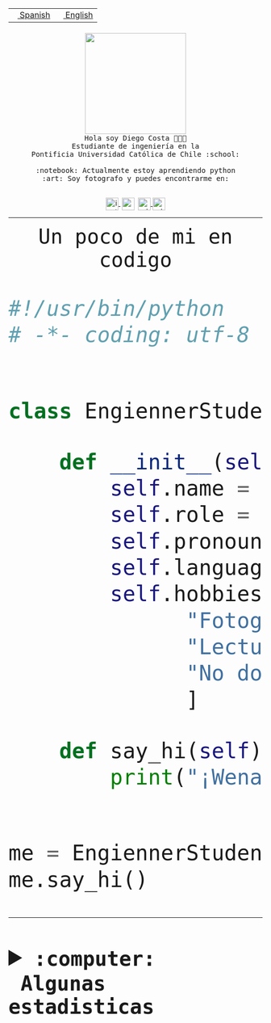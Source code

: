 <table border="0"  align="right">
 <tr><td><a href="README.md"><img src="https://upload.wikimedia.org/wikipedia/commons/thumb/8/89/Bandera_de_Espa%C3%B1a.svg/1200px-Bandera_de_Espa%C3%B1a.svg.png" height="10"> Spanish</a></td>
 <td><a href="README.en.md"><img src="https://upload.wikimedia.org/wikipedia/commons/a/a4/Flag_of_the_United_States.svg" height="10"> English</a></td></tr>
</table><br><br><br>


<p align="center">
  <img src="https://github.com/diegocostares/diegocostares/blob/main/Images/aaa2.gif?raw=true" height="200px" weight="200px">
  <br><samp>
    Hola soy Diego Costa 👨🏻‍💻<br>
    Estudiante de ingeniería en la <br>
    Pontificia Universidad Católica de Chile :school:<br>
  <br>
    :notebook: Actualmente estoy aprendiendo python <br>
    :art: Soy fotografo y puedes encontrarme en: <br>
  <br></samp>
  
</p>

<p align="center">
   <a href="https://instagram.com/diegocosta_no" target="blank">
    <img 
    align="center" src="https://cdn.jsdelivr.net/npm/simple-icons@3.0.1/icons/instagram.svg" alt="instagram" height="25px" width="25px" />
  </a>
  <a style="border: 3px solid; color: white;"href="https://t.me/diegocosta_no" target="blank">
  <img
  align="center" alt="Telegram" width="25px" src="https://icons-for-free.com/iconfiles/png/512/Telegram-1324888767380505522.png" />
</a>
<a href="https://api.whatsapp.com/send?phone=56971897835&text=Hola!" target="blank">
  <img
  align="center" alt="wtsp" width="25px" src="https://img.icons8.com/pastel-glyph/2x/whatsapp--v2.png" />
</a>
<a href="https://www.linkedin.com/in/diego-costa-786249213/" target="blank">
  <img
  align="center" alt="wtsp" width="25px" src="https://img.icons8.com/metro/452/linkedin.png" />
</a>

  </a>
</p>

---


<p align="center"><font size="25"><samp>Un poco de mi en codigo</samp></front></p>


```python
#!/usr/bin/python
# -*- coding: utf-8 -*-


class EngiennerStudent:

    def __init__(self):
        self.name = "Diego Costa"
        self.role = "Estudiante"
        self.pronouns = "he/him"
        self.language_spoken = ["es_CL", "en_US"]
        self.hobbies = [
              "Fotografia",
              "Lectura",
              "No dormir",
              ]

    def say_hi(self):
        print("¡Wena mundo!")


me = EngiennerStudent()
me.say_hi()
```
---
<details>
  <summary><b><samp>:computer: &nbsp;Algunas estadisticas</samp></b></summary>
  <br/></p>

<!--START_SECTION:waka-->
![Code Time](http://img.shields.io/badge/Code%20Time-933%20hrs%2010%20mins-blue)

**Soy nocturno 🦉** 

```text
🌞 Mañana                 9 commits           ░░░░░░░░░░░░░░░░░░░░░░░░░   00.34 % 
🌆 Día                    789 commits         ████████░░░░░░░░░░░░░░░░░   30.24 % 
🌃 Tarde                  1139 commits        ███████████░░░░░░░░░░░░░░   43.66 % 
🌙 Noche                  672 commits         ██████░░░░░░░░░░░░░░░░░░░   25.76 % 
```
📅 **Soy más productivo los Martes** 

```text
Lunes                    403 commits         ████░░░░░░░░░░░░░░░░░░░░░   15.45 % 
Martes                   518 commits         █████░░░░░░░░░░░░░░░░░░░░   19.85 % 
Miércoles                331 commits         ███░░░░░░░░░░░░░░░░░░░░░░   12.69 % 
Jueves                   361 commits         ███░░░░░░░░░░░░░░░░░░░░░░   13.84 % 
Viernes                  404 commits         ████░░░░░░░░░░░░░░░░░░░░░   15.48 % 
Sábado                   214 commits         ██░░░░░░░░░░░░░░░░░░░░░░░   08.20 % 
Domingo                  378 commits         ████░░░░░░░░░░░░░░░░░░░░░   14.49 % 
```


📊 **Esta semana me dediqué a** 

```text
🐱‍💻 Proyectos: 
github-actions           8 hrs 56 mins       ███████░░░░░░░░░░░░░░░░░░   26.50 % 
2023-1-S4-Grupo2-Scraper 8 hrs 23 mins       ██████░░░░░░░░░░░░░░░░░░░   24.84 % 
2023-1-S4-Grupo2-IA      5 hrs 14 mins       ████░░░░░░░░░░░░░░░░░░░░░   15.50 % 
2023-1-S4-Grupo2-Backend 3 hrs 16 mins       ██░░░░░░░░░░░░░░░░░░░░░░░   09.68 % 
rails_docker_compose_psql2 hrs 34 mins       ██░░░░░░░░░░░░░░░░░░░░░░░   07.61 % 
```


 Last Updated on 16/05/2023 20:19:30 UTC
<!--END_SECTION:waka-->
  
  

<p align="center"> <img src="https://github-readme-stats.vercel.app/api?username=diegocostares&show_icons=true&theme=ayu-mirage" alt="abhisheknaiidu" /></p>
 
</details>
